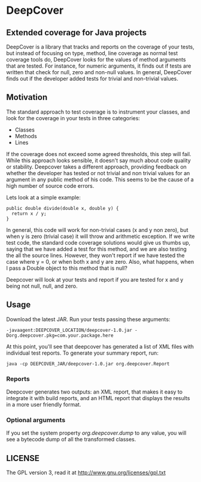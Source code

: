 # DeepCover 
## Extended coverage for Java projects

DeepCover is a library that tracks and reports on the coverage of your tests, but instead of focusing on type, method, line coverage as normal test coverage tools do, DeepCover looks for the values
of method arguments that are tested. For instance, for numeric arguments, it finds out if tests are written that check for null, zero and non-null values. In general, DeepCover finds out if the developer
added tests for trivial and non-trivial values. 

## Motivation

The standard approach to test coverage is to instrument your classes, and look for the coverage in your tests in three categories:
* Classes
* Methods
* Lines

If the coverage does not exceed some agreed thresholds, this step will fail. 
While this approach looks sensible, it doesn't say much
about code quality or stability. Deepcover takes a different approach, providing feedback on whether the developer has tested
or not trivial and non trivial values for an argument in any public method of his code. This seems to be the cause of a high
number of source code errors. 

Lets look at a simple example:

```
public double divide(double x, double y) {
  return x / y;
}
```

In general, this code will work for non-trivial cases (x and y non zero), but when y is zero (trivial case) 
it will throw and arithmetic exception. If we write test code, the standard code coverage solutions would give us
thumbs up, saying that we have added a test for this method, and we are also testing the all the source lines. However,
they won't report if we have tested the case where y = 0, or when both x and y are zero. Also, what happens, when I pass
a Double object to this method that is null?

Deepcover will look at your tests and report if you are tested for x and y being not null, null, and zero. 


## Usage
Download the latest JAR. Run your tests passing these arguments:
```
-javaagent:DEEPCOVER_LOCATION/deepcover-1.0.jar -Dorg.deepcover.pkg=com.your.package.here
```
At this point, you'll see that deepcover has generated a list of XML files with individual test reports. To generate your summary report, run:
```
java -cp DEEPCOVER_JAR/deepcover-1.0.jar org.deepcover.Report
```
### Reports
Deepcover generates two outputs: an XML report, that makes it easy to integrate it with build reports, and an HTML report 
that displays the results in a more user friendly format.

### Optional arguments

If you set the system property *org.deepcover.dump* to any value, you will see a bytecode dump of all the transformed classes.

## LICENSE

The GPL version 3, read it at http://www.gnu.org/licenses/gpl.txt



